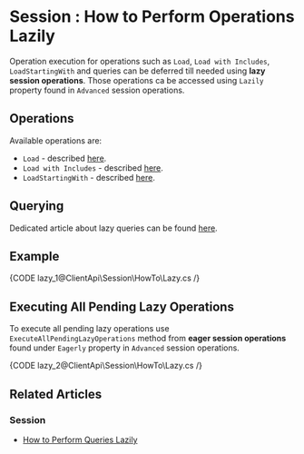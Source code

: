 # Session : How to Perform Operations Lazily

Operation execution for operations such as `Load`, `Load with Includes`, `LoadStartingWith` and queries can be deferred till needed using **lazy session operations**. Those operations ca be accessed using `Lazily` property found in `Advanced` session operations.

## Operations

Available operations are:

- `Load` - described [here](../../../client-api/session/loading-entities#load).
- `Load with Includes` - described [here](../../../client-api/session/loading-entities#load-with-includes).
- `LoadStartingWith` - described [here](../../../client-api/session/loading-entities#loadstartingwith).

## Querying

Dedicated article about lazy queries can be found [here](../../../client-api/session/querying/how-to-perform-queries-lazily).

## Example

{CODE lazy_1@ClientApi\Session\HowTo\Lazy.cs /}

## Executing All Pending Lazy Operations

To execute all pending lazy operations use `ExecuteAllPendingLazyOperations` method from **eager session operations** found under `Eagerly` property in `Advanced` session operations.

{CODE lazy_2@ClientApi\Session\HowTo\Lazy.cs /}

## Related Articles

### Session

- [How to Perform Queries Lazily](../../../client-api/session/querying/how-to-perform-queries-lazily)
